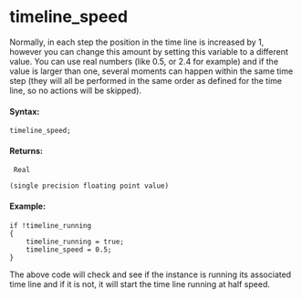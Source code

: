 # timeline_speed

Normally, in each step the position in the time line is increased by 1,
however you can change this amount by setting this variable to a
different value. You can use real numbers (like 0.5, or 2.4 for example)
and if the value is larger than one, several moments can happen within
the same time step (they will all be performed in the same order as
defined for the time line, so no actions will be skipped).

#### Syntax:

``` gml
timeline_speed;
```

#### Returns:

``` gml
 Real

(single precision floating point value)
```

#### Example:

``` gml
if !timeline_running
{
    timeline_running = true;
    timeline_speed = 0.5;
}
```

The above code will check and see if the instance is running its
associated time line and if it is not, it will start the time line
running at half speed.
